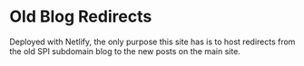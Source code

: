 # Old Blog Redirects

Deployed with Netlify, the only purpose this site has is to host redirects from the old SPI subdomain blog to the new posts on the main site.
